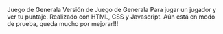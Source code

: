 Juego de Generala
Versión de Juego de Generala
Para jugar un jugador y ver tu puntaje.
Realizado con HTML, CSS y Javascript.
Aún está en modo de prueba, queda mucho por mejorar!!!
